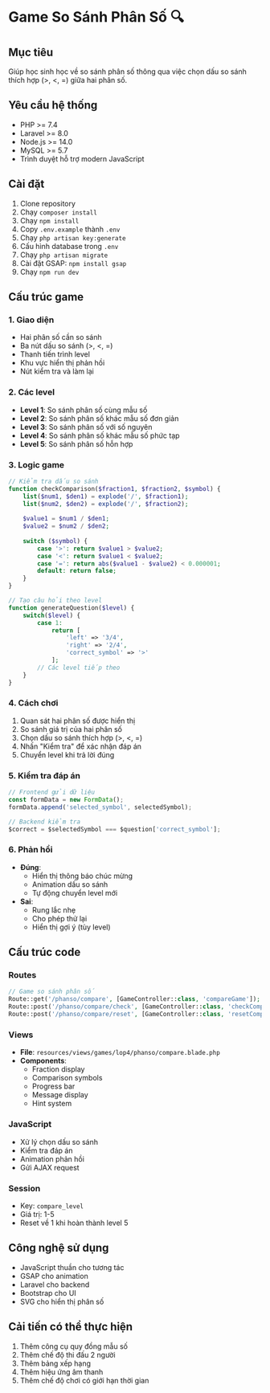 # Game So Sánh Phân Số 🔍

## Mục tiêu
Giúp học sinh học về so sánh phân số thông qua việc chọn dấu so sánh thích hợp (>, <, =) giữa hai phân số.

## Yêu cầu hệ thống
- PHP >= 7.4
- Laravel >= 8.0
- Node.js >= 14.0
- MySQL >= 5.7
- Trình duyệt hỗ trợ modern JavaScript

## Cài đặt
1. Clone repository
2. Chạy `composer install`
3. Chạy `npm install`
4. Copy `.env.example` thành `.env`
5. Chạy `php artisan key:generate`
6. Cấu hình database trong `.env`
7. Chạy `php artisan migrate`
8. Cài đặt GSAP: `npm install gsap`
9. Chạy `npm run dev`

## Cấu trúc game

### 1. Giao diện
- Hai phân số cần so sánh
- Ba nút dấu so sánh (>, <, =)
- Thanh tiến trình level
- Khu vực hiển thị phản hồi
- Nút kiểm tra và làm lại

### 2. Các level
- **Level 1**: So sánh phân số cùng mẫu số
- **Level 2**: So sánh phân số khác mẫu số đơn giản
- **Level 3**: So sánh phân số với số nguyên
- **Level 4**: So sánh phân số khác mẫu số phức tạp
- **Level 5**: So sánh phân số hỗn hợp

### 3. Logic game
```php
// Kiểm tra dấu so sánh
function checkComparison($fraction1, $fraction2, $symbol) {
    list($num1, $den1) = explode('/', $fraction1);
    list($num2, $den2) = explode('/', $fraction2);
    
    $value1 = $num1 / $den1;
    $value2 = $num2 / $den2;
    
    switch ($symbol) {
        case '>': return $value1 > $value2;
        case '<': return $value1 < $value2;
        case '=': return abs($value1 - $value2) < 0.000001;
        default: return false;
    }
}

// Tạo câu hỏi theo level
function generateQuestion($level) {
    switch($level) {
        case 1:
            return [
                'left' => '3/4',
                'right' => '2/4',
                'correct_symbol' => '>'
            ];
        // Các level tiếp theo
    }
}
```

### 4. Cách chơi
1. Quan sát hai phân số được hiển thị
2. So sánh giá trị của hai phân số
3. Chọn dấu so sánh thích hợp (>, <, =)
4. Nhấn "Kiểm tra" để xác nhận đáp án
5. Chuyển level khi trả lời đúng

### 5. Kiểm tra đáp án
```javascript
// Frontend gửi dữ liệu
const formData = new FormData();
formData.append('selected_symbol', selectedSymbol);

// Backend kiểm tra
$correct = $selectedSymbol === $question['correct_symbol'];
```

### 6. Phản hồi
- **Đúng**: 
  - Hiển thị thông báo chúc mừng
  - Animation dấu so sánh
  - Tự động chuyển level mới
- **Sai**: 
  - Rung lắc nhẹ
  - Cho phép thử lại
  - Hiển thị gợi ý (tùy level)

## Cấu trúc code

### Routes
```php
// Game so sánh phân số
Route::get('/phanso/compare', [GameController::class, 'compareGame']);
Route::post('/phanso/compare/check', [GameController::class, 'checkCompareAnswer']);
Route::post('/phanso/compare/reset', [GameController::class, 'resetCompareGame']);
```

### Views
- **File**: `resources/views/games/lop4/phanso/compare.blade.php`
- **Components**:
  - Fraction display
  - Comparison symbols
  - Progress bar
  - Message display
  - Hint system

### JavaScript
- Xử lý chọn dấu so sánh
- Kiểm tra đáp án
- Animation phản hồi
- Gửi AJAX request

### Session
- Key: `compare_level`
- Giá trị: 1-5
- Reset về 1 khi hoàn thành level 5

## Công nghệ sử dụng
- JavaScript thuần cho tương tác
- GSAP cho animation
- Laravel cho backend
- Bootstrap cho UI
- SVG cho hiển thị phân số

## Cải tiến có thể thực hiện
1. Thêm công cụ quy đồng mẫu số
2. Thêm chế độ thi đấu 2 người
3. Thêm bảng xếp hạng
4. Thêm hiệu ứng âm thanh
5. Thêm chế độ chơi có giới hạn thời gian 